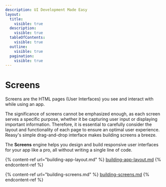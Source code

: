 ```yaml
---
description: UI Development Made Easy
layout:
  title:
    visible: true
  description:
    visible: true
  tableOfContents:
    visible: true
  outline:
    visible: true
  pagination:
    visible: true
---
```


# Screens

Screens are the HTML pages (User Interfaces) you see and interact with while using an app.

The significance of screens cannot be emphasized enough, as each screen serves a specific purpose, whether it be capturing user input or displaying important information. Therefore, it is essential to carefully consider the layout and functionality of each page to ensure an optimal user experience. Reasy's simple drag-and-drop interface makes building screens a breeze.

The **Screens** engine helps you design and build responsive user interfaces for your app like a pro, all without writing a single line of code.&#x20;

{% content-ref url="building-app-layout.md" %}
[building-app-layout.md](building-app-layout.md)
{% endcontent-ref %}

{% content-ref url="building-screens.md" %}
[building-screens.md](building-screens.md)
{% endcontent-ref %}

